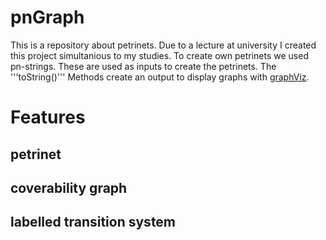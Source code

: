 # pnGraph

This is a repository about petrinets. Due to a lecture at university I created this project simultanious to my studies.
To create own petrinets we used pn-strings. These are used as inputs to create the petrinets.
The '''toString()''' Methods create an output to display graphs with [graphViz](http://www.graphviz.org/). 

# Features
## petrinet

## coverability graph

## labelled transition system
